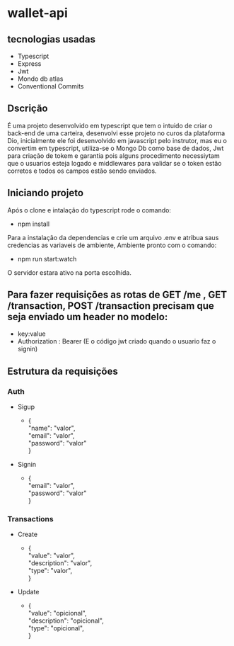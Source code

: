 # wallet-api

## tecnologias usadas

- Typescript
- Express
- Jwt
- Mondo db atlas
- Conventional Commits

## Dscrição

É uma projeto desenvolvido em typescript que tem o intuido de criar o back-end de uma carteira, desenvolvi esse projeto no curos da plataforma Dio, inicialmente ele foi desenvolvido em javascript pelo instrutor, mas eu o convertim em typescript, utiliza-se o Mongo Db como base de dados, Jwt para criação de tokem e garantia pois alguns procedimento necessiytam que o usuarios esteja logado e middlewares para validar se o token estão corretos e todos os campos estão sendo enviados.

## Iniciando projeto

Após o clone e intalação do typescript rode o comando:

- npm install

Para a instalação da dependencias e crie um arquivo .env e atribua saus credencias as variaveis de ambiente,
Ambiente pronto com o comando:

- npm run start:watch

O servidor estara ativo na porta escolhida.

## Para fazer requisições as rotas de GET /me , GET /transaction, POST /transaction precisam que seja enviado um header no modelo:

- key:value
- Authorization : Bearer (E o código jwt criado quando o usuario faz o signin)

## Estrutura da requisições

### Auth

- Sigup

  - {<br>
    "name": "valor",<br>
    "email": "valor",<br>
    "password": "valor"<br>
    }

- Signin
  - {<br>
    "email": "valor",<br>
    "password": "valor"<br>
    }

### Transactions

- Create

  - {<br>
    "value": "valor",<br>
    "description": "valor",<br>
    "type": "valor",<br>
    }

- Update
  - {<br>
    "value": "opicional",<br>
    "description": "opicional",<br>
    "type": "opicional",<br>
    }
